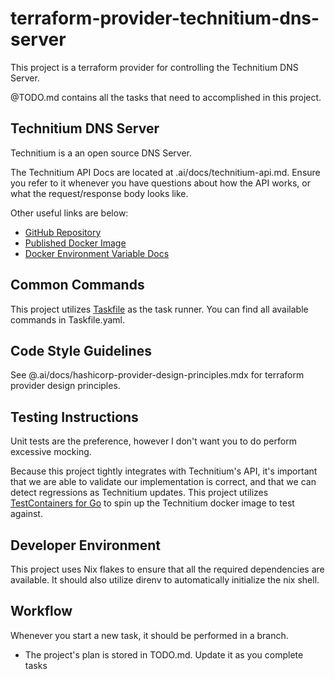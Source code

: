 # terraform-provider-technitium-dns-server
This project is a terraform provider for controlling the Technitium DNS Server.

@TODO.md contains all the tasks that need to accomplished in this project.

## Technitium DNS Server
Technitium is a an open source DNS Server.

The Technitium API Docs are located at .ai/docs/technitium-api.md. Ensure you refer to it whenever you have questions about how the API works, or what the request/response body looks like.

Other useful links are below:
* [GitHub Repository](https://github.com/TechnitiumSoftware/DnsServer)
* [Published Docker Image](https://hub.docker.com/r/technitium/dns-server)
* [Docker Environment Variable Docs](https://raw.githubusercontent.com/TechnitiumSoftware/DnsServer/refs/heads/master/DockerEnvironmentVariables.md)

## Common Commands
This project utilizes [Taskfile](https://taskfile.dev) as the task runner. You can find all available commands in Taskfile.yaml.

## Code Style Guidelines
See @.ai/docs/hashicorp-provider-design-principles.mdx for terraform provider design principles.

## Testing Instructions
Unit tests are the preference, however I don't want you to do perform excessive mocking.

Because this project tightly integrates with Technitium's API, it's important that we are able to validate our implementation is correct, and that we can detect regressions as Technitium updates. This project utilizes [TestContainers for Go](https://golang.testcontainers.org) to spin up the Technitium docker image to test against.

## Developer Environment
This project uses Nix flakes to ensure that all the required dependencies are available. It should also utilize direnv to automatically initialize the nix shell.

## Workflow
Whenever you start a new task, it should be performed in a branch.

- The project's plan is stored in TODO.md. Update it as you complete tasks